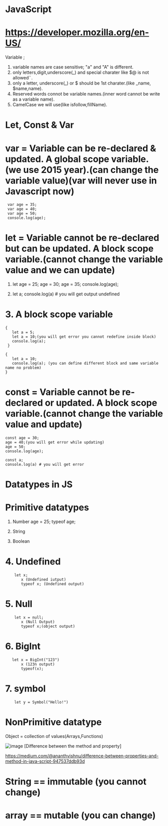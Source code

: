 # JavaScript

# https://developer.mozilla.org/en-US/


Variable ;
1. variable names are case sensitive; "a" and "A" is different.
2. only letters,digit,underscore(_) and special charater like $@ is not allowed¨.
3. only a letter, underscore(_) or $ should be 1st charater.(like _name, $name,name).
4. Reserved words connot be variable names.(inner word cannot be write as a variable name).
5. CamelCase we will use(like isfollow,fillName).


# Let, Const & Var

# var = Variable can be re-declared & updated. A global scope variable. (we use 2015 year).(can change the variable value)(var will never use in Javascript now)
     var age = 35;
     var age = 40;
     var age = 50;
     console.log(age);

# let = Variable cannot be re-declared but can be updated. A block scope variable.(cannot change the variable value and we can update)
  1. let age = 25;
     age = 30;
     age = 35;
     console.log(age);

  2. let a;
     console.log(a) # you will get output undefined

# 3. A block scope variable
    {
       let a = 5;
       let a = 10;(you will get error you cannot redefine inside block)
       console.log(a);
     }

    {
       let a = 10;
       console.log(a); (you can define different block and same variable name no problem)
    }

# const = Variable cannot be re-declared or updated. A block scope variable.(cannot change the variable value and update)
    const age = 30;
    age = 40;(you will get error while updating)
    age = 50;
    console.log(age);

    const a;
    console.log(a) # you will get error


# Datatypes in JS
# Primitive datatypes
   1. Number
     age = 25;
     typeof age;

   2. String
   3. Boolean
   # 4. Undefined
        let x;
           x (Undefined iutput)
           typeof x; (Undefined output)
      
   # 5. Null
        let x = null;
           x (Null Output)
           typeof x;(object output)
      
   # 6. BigInt
       let x = BigInt("123")
           x (123n output)
           typeof(x);
   # 7. symbol
        let y = Symbol("Hello!")
       
# NonPrimitive datatype

   Object = collection of values(Arrays,Functions)

   
![image](https://github.com/user-attachments/assets/bb6c5fcd-e1ea-407e-8a65-9f08f7656499) [Difference between the method and property]


https://medium.com/@ananthvishnu/difference-between-properties-and-method-in-java-script-947537ddb93d


# String == immutable (you cannot change)
# array == mutable (you can change)
